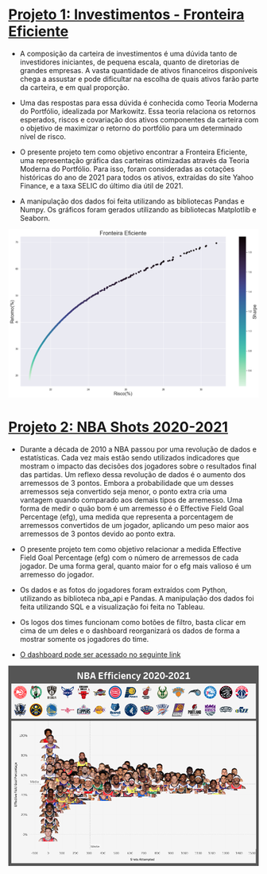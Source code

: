 # [Projeto 1: Investimentos - Fronteira Eficiente](https://github.com/eduardomaass/Investimentos/blob/main/Fronteira%20Eficiente.ipynb)

* A composição da carteira de investimentos é uma dúvida tanto de investidores iniciantes, de pequena escala, quanto de diretorias de grandes empresas. A vasta quantidade de ativos financeiros disponíveis chega a assustar e pode dificultar na escolha de quais ativos farão parte da carteira, e em qual proporção. 

* Uma das respostas para essa dúvida é conhecida como Teoria Moderna do Portfólio, idealizada por Markowitz. Essa teoria relaciona os retornos esperados, riscos e covariação dos ativos componentes da carteira com o objetivo de maximizar o retorno do portfólio para um determinado nível de risco.

* O presente projeto tem como objetivo encontrar a Fronteira Eficiente, uma representação gráfica das carteiras otimizadas através da Teoria Moderna do Portfólio. Para isso, foram consideradas as cotações históricas do ano de 2021 para todos os ativos, extraídas do site Yahoo Finance, e a taxa SELIC do último dia útil de 2021.

* A manipulação dos dados foi feita utilizando as bibliotecas Pandas e Numpy. Os gráficos foram gerados utilizando as bibliotecas Matplotlib e Seaborn.

![](/images/Fronteira_Eficiente.png)



# [Projeto 2: NBA Shots 2020-2021](https://github.com/eduardomaass/NBA-Shots-2020-2021)

* Durante a década de 2010 a NBA passou por uma revolução de dados e estatísticas. Cada vez mais estão sendo utilizados indicadores que mostram o impacto das decisões dos jogadores sobre o resultados final das partidas. Um reflexo dessa revolução de dados é o aumento dos arremessos de 3 pontos. Embora a probabilidade que um desses arremessos seja convertido seja menor, o ponto extra cria uma vantagem quando comparado aos demais tipos de arremesso. Uma forma de medir o quão bom é um arremesso é o Effective Field Goal Percentage (efg), uma medida que representa a porcentagem de arremessos convertidos de um jogador, aplicando um peso maior aos arremessos de 3 pontos devido ao ponto extra.

* O presente projeto tem como objetivo relacionar a medida Effective Field Goal Percentage (efg) com o número de arremessos de cada jogador. De uma forma geral, quanto maior for o efg mais valioso é um arremesso do jogador. 

* Os dados e as fotos do jogadores foram extraídos com Python, utilizando as biblioteca nba_api e Pandas. A manipulação dos dados foi feita utilizando SQL e a visualização foi feita no Tableau.

* Os logos dos times funcionam como botões de filtro, basta clicar em cima de um deles e o dashboard reorganizará os dados de forma a mostrar somente os jogadores do time.

* [O dashboard pode ser acessado no seguinte link](https://public.tableau.com/app/profile/eduardo.maass/viz/NBAEfficiency2020-2021/Dashboard-NBAEfficiency2020-2021?publish=yes)

![](https://github.com/eduardomaass/Eduardo_Portfolio/blob/main/images/NBA_Efficiency_2020_2021.png)
